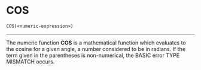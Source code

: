 # COS

```
COS(<numeric-expression>)
```

---

The numeric function **COS** is a mathematical function which evaluates to the cosine for a given angle, a number considered to be in radians.
If the term given in the parentheses is non-numerical, the BASIC error TYPE MISMATCH occurs.
